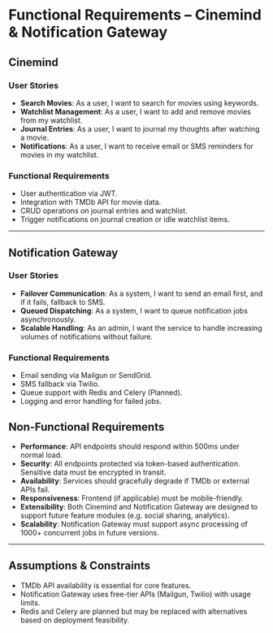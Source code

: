 # Functional Requirements – Cinemind & Notification Gateway

## Cinemind

### User Stories

- **Search Movies**: As a user, I want to search for movies using keywords.
- **Watchlist Management**: As a user, I want to add and remove movies from my watchlist.
- **Journal Entries**: As a user, I want to journal my thoughts after watching a movie.
- **Notifications**: As a user, I want to receive email or SMS reminders for movies in my watchlist.

### Functional Requirements

-  User authentication via JWT.
-  Integration with TMDb API for movie data.
-  CRUD operations on journal entries and watchlist.
-  Trigger notifications on journal creation or idle watchlist items.

---

## Notification Gateway

### User Stories

- **Failover Communication**: As a system, I want to send an email first, and if it fails, fallback to SMS.
- **Queued Dispatching**: As a system, I want to queue notification jobs asynchronously.
- **Scalable Handling**: As an admin, I want the service to handle increasing volumes of notifications without failure.

### Functional Requirements

-  Email sending via Mailgun or SendGrid.
-  SMS fallback via Twilio.
-  Queue support with Redis and Celery (Planned).
-  Logging and error handling for failed jobs.

##  Non-Functional Requirements

-  **Performance**: API endpoints should respond within 500ms under normal load.
-  **Security**: All endpoints protected via token-based authentication. Sensitive data must be encrypted in transit.
-  **Availability**: Services should gracefully degrade if TMDb or external APIs fail.
-  **Responsiveness**: Frontend (if applicable) must be mobile-friendly.
-  **Extensibility**: Both Cinemind and Notification Gateway are designed to support future feature modules (e.g. social sharing, analytics).
-  **Scalability**: Notification Gateway must support async processing of 1000+ concurrent jobs in future versions.

---

##  Assumptions & Constraints

- TMDb API availability is essential for core features.
- Notification Gateway uses free-tier APIs (Mailgun, Twilio) with usage limits.
- Redis and Celery are planned but may be replaced with alternatives based on deployment feasibility.